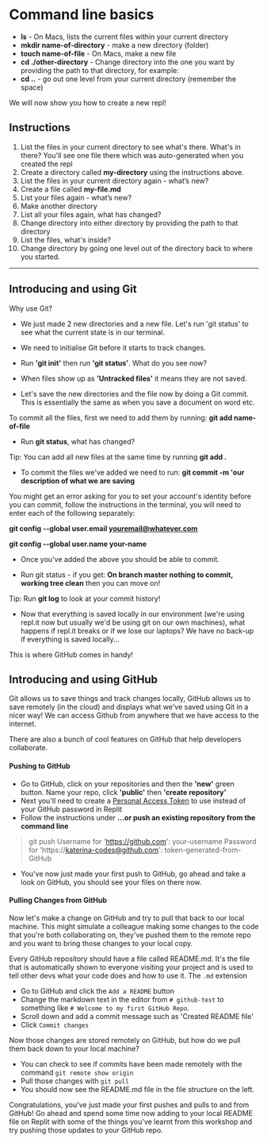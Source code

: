 
# Command line basics 
  
- **ls** - On Macs, lists the current files within your current directory
- **mkdir name-of-directory** - make a new directory (folder)
- **touch name-of-file** - On Macs, make a new file
- **cd ./other-directory** - Change directory into the one you want by providing the path to that directory, for example:
- **cd ..** - go out one level from your current directory (remember the space)

We will now show you how to create a new repl! 

## Instructions


1. List the files in your current directory to see what's there. What's in there? You'll see one file there which was auto-generated when you created the repl
2. Create a directory called **my-directory** using the instructions above.
3. List the files in your current directory again - what’s new?
4. Create a file called **my-file.md**
5. List your files again - what’s new?
6. Make another directory
7. List all your files again, what has changed?
8. Change directory into either directory by providing the path to that directory
9. List the files, what's inside?
10. Change directory by going one level out of the directory back to where you started.

-------

## Introducing and using Git 
 

Why use Git?

- We just made 2 new directories and a new file. Let's run 'git status' to see what the current state is in our terminal. 

- We need to initialise Git before it starts to track changes.

- Run **'git init'** then run **'git status'**. What do you see now?

- When files show up as **'Untracked files'** it means they are not saved.

- Let's save the new directories and the file now by doing a Git commit. This is essentially the same as when you save a document on word etc.

To commit all the files, first we need to add them by running: 
**git add name-of-file**

- Run **git status**, what has changed?

Tip: You can add all new files at the same time by running **git add .** 

- To commit the files we've added we need to run:
**git commit -m 'our description of what we are saving**

You might get an error asking for you to set your account's identity before you can commit, follow the instructions in the terminal, you will need to enter each of the following separately: 

**git config --global user.email youremail@whatever.com** 

**git config --global user.name your-name**

- Once you've added the above you should be able to commit. 

- Run git status - if you get:
**On branch master
nothing to commit, working tree clean** then you can move on!

Tip: Run **git log** to look at your commit history! 

- Now that everything is saved locally in our environment (we're using repl.it now but usually we'd be using git on our own machines), what happens if repl.it breaks or if we lose our laptops? We have no back-up if everything is saved locally... 

This is where GitHub comes in handy! 

## Introducing and using GitHub 

Git allows us to save things and track changes locally, GitHub allows us to save remotely (in the cloud) and displays what we've saved using Git in a nicer way! We can access Github from anywhere that we have access to the internet. 

There are also a bunch of cool features on GitHub that help developers collaborate.

#### Pushing to GitHub
- Go to GitHub, click on your repositories and then the **'new'** green button. Name your repo, click **'public'** then **'create repository'**
- Next you'll need to create a [Personal Access Token](https://github.com/settings/tokens) to use instead of your GitHub password in Replit
- Follow the instructions under **…or push an existing repository from the command line**
> git push
Username for 'https://github.com': your-username
Password for 'https://katerina-codes@github.com': token-generated-from-GitHub 
- You've now just made your first push to GitHub, go ahead and take a look on GitHub, you should see your files on there now.

#### Pulling Changes from GitHub
Now let's make a change on GitHub and try to pull that back to our local machine. This might simulate a colleague making some changes to the code that you're both collaborating on, they've pushed them to the remote repo and you want to bring those changes to your local copy.

Every GitHub repository should have a file called README.md. It's the file that is automatically shown to everyone visiting your project and is used to tell other devs what your code does and how to use it. The `.md` extension 
- Go to GitHub and click the `Add a README` button
- Change the markdown text in the editor from `# github-test` to something like `# Welcome to my first GitHub Repo`.
- Scroll down and add a commit message such as 'Created README file'
- Click `Commit changes`

Now those changes are stored remotely on GitHub, but how do we pull them back down to your local machine?
- You can check to see if commits have been made remotely with the command `git remote show origin`
- Pull those changes with `git pull`
- You should now see the README.md file in the file structure on the left.

Congratulations, you've just made your first pushes and pulls to and from GitHub! Go ahead and spend some time now adding to your local README file on Replit with some of the things you've learnt from this workshop and try pushing those updates to your GitHub repo.
